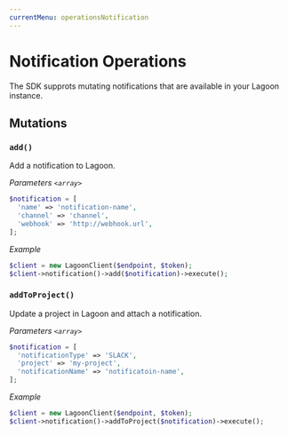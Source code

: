 ```yaml
---
currentMenu: operationsNotification
---
```


# Notification Operations

The SDK supprots mutating notifications that are available in your Lagoon instance.

## Mutations

### `add()`

Add a notification to Lagoon.

*Parameters `<array>`*

```php
$notification = [
  'name' => 'notification-name',
  'channel' => 'channel',
  'webhook' => 'http://webhook.url',
];
```

*Example*

```php
$client = new LagoonClient($endpoint, $token);
$client->notification()->add($notification)->execute();
```

### `addToProject()`

Update a project in Lagoon and attach a notification.

*Parameters `<array>`*

```php
$notification = [
  'notificationType' => 'SLACK',
  'project' => 'my-project',
  'notificationName' => 'notificatoin-name',
];
```

*Example*

```php
$client = new LagoonClient($endpoint, $token);
$client->notification()->addToProject($notification)->execute();
```
